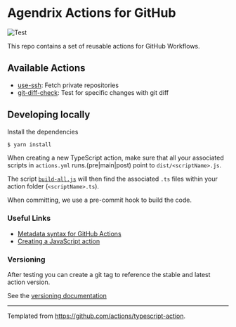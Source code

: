 # Agendrix Actions for GitHub

![Test](https://github.com/agendrix/actions/workflows/Test/badge.svg)

This repo contains a set of reusable actions for GitHub Workflows.

## Available Actions

- [use-ssh](./use-ssh/README.md): Fetch private repositories
- [git-diff-check](./git-diff-check/README.md): Test for specific changes with git diff

## Developing locally

Install the dependencies

```bash
$ yarn install
```

When creating a new TypeScript action, make sure that all your associated scripts in `actions.yml` runs.(pre|main|post) point to `dist/<scriptName>.js`.

The script [`build-all.js`](./build-all.js) will then find the associated `.ts` files within your action folder (`<scriptName>.ts`).

When committing, we use a pre-commit hook to build the code.

### Useful Links

- [Metadata syntax for GitHub Actions](https://help.github.com/en/actions/creating-actions/metadata-syntax-for-github-actions)
- [Creating a JavaScript action](https://help.github.com/en/actions/creating-actions/creating-a-javascript-action#commit-tag-and-push-your-action-to-github)

### Versioning

After testing you can create a git tag to reference the stable and latest action version.

See the [versioning documentation](https://github.com/actions/toolkit/blob/master/docs/action-versioning.md)

---

Templated from https://github.com/actions/typescript-action.
